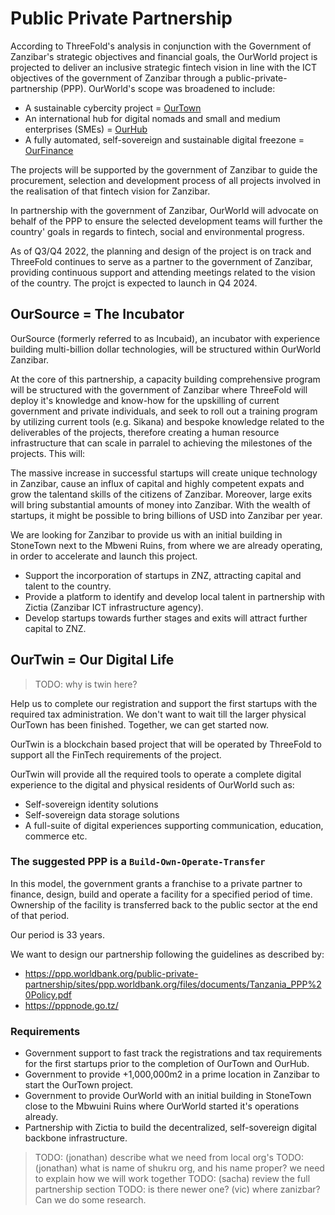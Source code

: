 # Public Private Partnership

According to ThreeFold's analysis in conjunction with the Government of Zanzibar's strategic objectives and financial goals, the OurWorld project is projected to deliver an inclusive strategic fintech vision in line with the ICT objectives of the government of Zanzibar through a public-private-partnership (PPP). OurWorld's scope was broadened to include:

- A sustainable cybercity project = [OurTown](ppp_ourtown.md) 
- An international hub for digital nomads and small and medium enterprises (SMEs) = [OurHub](ppp_ourhub.md)
- A fully automated, self-sovereign and sustainable digital freezone = [OurFinance](ppp_ourfinance.md)

The projects will be supported by the government of Zanzibar to guide the procurement, selection and development process of all projects involved in the realisation of that fintech vision for Zanzibar. 

In partnership with the government of Zanzibar, OurWorld will advocate on behalf of the PPP to ensure the selected development teams will further the country' goals in regards to fintech, social and environmental progress. 

As of Q3/Q4 2022, the planning and design of the project is on track and ThreeFold continues to serve as a partner to the government of Zanzibar, providing continuous support and attending meetings related to the vision of the country. The projct is expected to launch in Q4 2024.

## OurSource = The Incubator

OurSource (formerly referred to as Incubaid), an incubator with experience building multi-billion dollar technologies, will be structured within OurWorld Zanzibar. 

At the core of this partnership, a capacity building comprehensive program will be structured with the government of Zanzibar where ThreeFold will deploy it's knowledge and know-how for the upskilling of current government and private individuals, and seek to roll out a training program by utilizing current tools (e.g. Sikana) and bespoke knowledge related to the deliverables of the projects, therefore creating a human resource infrastructure that can scale in parralel to achieving the milestones of the projects. This will:

The massive increase in successful startups will create unique technology in Zanzibar, cause an influx of capital and highly competent expats and grow the talentand skills of the citizens of Zanzibar. Moreover, large exits will bring substantial amounts of money into Zanzibar. With the wealth of startups, it might  be possible to bring billions of USD into Zanzibar per year.

We are looking for Zanzibar to provide us with an initial building in StoneTown next to the Mbweni Ruins, from where we are already operating, in order to accelerate and launch this project.

- Support the incorporation of startups in ZNZ, attracting capital and talent to the country. 
- Provide a platform to identify and develop local talent in partnership with Zictia (Zanzibar ICT infrastructure agency).
- Develop startups towards further stages and exits will attract further capital to ZNZ.

## OurTwin = Our Digital Life

> TODO: why is twin here?

Help us to complete our registration and support the first startups with the required tax administration. We don't want to wait till the larger physical OurTown has been finished. Together, we can get started now.

OurTwin is a blockchain based project that will be operated by ThreeFold to support all the FinTech requirements of the project. 

OurTwin will provide all the required tools to operate a complete digital experience to the digital and physical residents of OurWorld such as:

- Self-sovereign identity solutions 
- Self-sovereign data storage solutions
- A full-suite of digital experiences supporting communication, education, commerce etc.


### The suggested PPP is a ```Build-Own-Operate-Transfer```

In this model, the government grants a franchise to a private partner to finance, design, build and operate a facility for a specified period of time. Ownership of the facility is transferred back to the public sector at the end of that period.

Our period is 33 years.

We want to design our partnership following the guidelines as described by: 

- https://ppp.worldbank.org/public-private-partnership/sites/ppp.worldbank.org/files/documents/Tanzania_PPP%20Policy.pdf
- https://pppnode.go.tz/

### Requirements

- Government support to fast track the registrations and tax requirements for the first startups prior to the completion of OurTown and OurHub. 
- Government to provide +1,000,000m2 in a prime location in Zanzibar to start the OurTown project.
- Government to provide OurWorld with an initial building in StoneTown close to the Mbwuini Ruins where OurWorld started it's operations already. 
- Partnership with Zictia to build the decentralized, self-sovereign digital backbone infrastructure.


> TODO: (jonathan) describe what we need from local org's
> TODO: (jonathan) what is name of shukru org, and his name proper? we need to explain how we will work together
> TODO: (sacha) review the full partnership section
> TODO: is there newer one? (vic) where zanizbar? Can we do some research.
